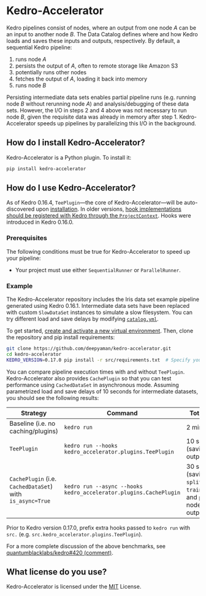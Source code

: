 # Kedro-Accelerator

Kedro pipelines consist of nodes, where an output from one node _A_ can be an input to another node _B_. The Data Catalog defines where and how Kedro loads and saves these inputs and outputs, respectively. By default, a sequential Kedro pipeline:

1. runs node _A_
2. persists the output of _A_, often to remote storage like Amazon S3
3. potentially runs other nodes
4. fetches the output of _A_, loading it back into memory
5. runs node _B_

Persisting intermediate data sets enables partial pipeline runs (e.g. running node _B_ without rerunning node _A_) and analysis/debugging of these data sets. However, the I/O in steps 2 and 4 above was not necessary to run node _B_, given the requisite data was already in memory after step 1. Kedro-Accelerator speeds up pipelines by parallelizing this I/O in the background.

## How do I install Kedro-Accelerator?

Kedro-Accelerator is a Python plugin. To install it:

```bash
pip install kedro-accelerator
```

## How do I use Kedro-Accelerator?

As of Kedro 0.16.4, `TeePlugin`—the core of Kedro-Accelerator—will be auto-discovered upon [installation](https://github.com/deepyaman/kedro-accelerator/blob/v0.1.0/README.md#how-do-i-install-kedro-accelerator). In older versions, [hook implementations should be registered with Kedro through the `ProjectContext`](https://kedro.readthedocs.io/en/0.16.3/04_user_guide/15_hooks.html#registering-your-hook-implementations-with-kedro). Hooks were introduced in Kedro 0.16.0.

### Prerequisites

The following conditions must be true for Kedro-Accelerator to speed up your pipeline:

- Your project must use either `SequentialRunner` or `ParallelRunner`.

### Example

The Kedro-Accelerator repository includes the Iris data set example pipeline generated using Kedro 0.16.1. Intermediate data sets have been replaced with custom `SlowDataSet` instances to simulate a slow filesystem. You can try different load and save delays by modifying [`catalog.yml`](https://github.com/deepyaman/kedro-accelerator/blob/v0.1.0/conf/base/catalog.yml).

To get started, [create and activate a new virtual environment](https://kedro.readthedocs.io/en/0.17.0/02_get_started/01_prerequisites.html#virtual-environments). Then, clone the repository and pip install requirements:

```bash
git clone https://github.com/deepyaman/kedro-accelerator.git
cd kedro-accelerator
KEDRO_VERSION=0.17.0 pip install -r src/requirements.txt  # Specify your desired Kedro version.
```

You can compare pipeline execution times with and without `TeePlugin`. Kedro-Accelerator also provides `CachePlugin` so that you can test performance using `CachedDataSet` in asynchronous mode. Assuming parametrized load and save delays of 10 seconds for intermediate datasets, you should see the following results:

| Strategy                                                  | Command                                                           | Total time                                                                  | Log                                                                                |
| --------------------------------------------------------- | ----------------------------------------------------------------- | --------------------------------------------------------------------------- | ---------------------------------------------------------------------------------- |
| Baseline (i.e. no caching/plugins)                        | `kedro run`                                                       | 2 minutes                                                                   | [Log](https://github.com/quantumblacklabs/kedro/issues/420#issuecomment-658320262) |
| `TeePlugin`                                               | `kedro run --hooks kedro_accelerator.plugins.TeePlugin`           | 10 seconds (saving all outputs)                                             | [Log](https://github.com/quantumblacklabs/kedro/issues/420#issuecomment-658323282) |
| `CachePlugin` (i.e. `CachedDataSet`) with `is_async=True` | `kedro run --async --hooks kedro_accelerator.plugins.CachePlugin` | 30 seconds (saving `split_data`, `train_model`, and `predict` node outputs) | [Log](https://github.com/quantumblacklabs/kedro/issues/420#issuecomment-658331422) |

Prior to Kedro version 0.17.0, prefix extra hooks passed to `kedro run` with `src.` (e.g. `src.kedro_accelerator.plugins.TeePlugin`).

For a more complete discussion of the above benchmarks, see [quantumblacklabs/kedro#420 (comment)](https://github.com/quantumblacklabs/kedro/issues/420#issuecomment-658320132).

## What license do you use?

Kedro-Accelerator is licensed under the [MIT](https://github.com/deepyaman/kedro-accelerator/blob/v0.1.0/LICENSE) License.
